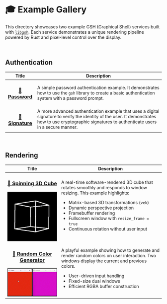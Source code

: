 # 🎓 Example Gallery

This directory showcases two example GSH (Graphical Shell) services built with [`libgsh`](https://github.com/gsh-shell/libgsh). Each service demonstrates a unique rendering pipeline powered by Rust and pixel-level control over the display.

<br/>

## Authentication

|                       Title                        | Description                                                                                                                                                                                            |
| :------------------------------------------------: | ------------------------------------------------------------------------------------------------------------------------------------------------------------------------------------------------------ |
|  <a href="password_auth/"><h3>🔑 Password</h3></a>  | A simple password authentication example. It demonstrates how to use the `gsh` library to create a basic authentication system with a password prompt.                                                 |
| <a href="signature_auth/"><h3>🔑 Signature</h3></a> | A more advanced authentication example that uses a digital signature to verify the identity of the user. It demonstrates how to use cryptographic signatures to authenticate users in a secure manner. |

<br/>

## Rendering

|                                                    Title                                                    | Description                                                                                                                                                                                                                                                                                                                                                                          |
| :---------------------------------------------------------------------------------------------------------: | ------------------------------------------------------------------------------------------------------------------------------------------------------------------------------------------------------------------------------------------------------------------------------------------------------------------------------------------------------------------------------------ |
|      <a href="cube/"><h3>🧊 Spinning 3D Cube</h3></a> <img src="cube/preview.gif" alt="Spinning Cube"/>      | A real-time software-rendered 3D cube that rotates smoothly and responds to window resizing. This example highlights: <br/> <ul><li>Matrix-based 3D transformations (<code>vek</code>)</li><li>Dynamic perspective projection</li><li>Framebuffer rendering</li><li>Fullscreen window with <code>resize_frame = true</code></li><li>Continuous rotation without user input</li></ul> |
| <a href="colors/"><h3>🎨 Random Color Generator</h3></a> <img src="colors/preview.gif" alt="Random Colors"/> | A playful example showing how to generate and render random colors on user interaction. Two windows display the current and previous colors. <br/> <ul><li>User-driven input handling</li><li>Fixed-size dual windows</li><li>Efficient RGBA buffer construction</li></ul>                                                                                                           |
